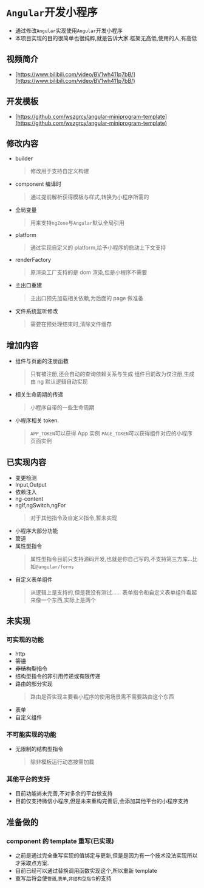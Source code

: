 # `Angular`开发小程序

- 通过修改`Angular`实现使用`Angular`开发小程序
- 本项目实现的目的很简单也很纯粹,就是告诉大家.框架无高低,使用的人,有高低

## 视频简介

- [https://www.bilibili.com/video/BV1wh411p7bB/](https://www.bilibili.com/video/BV1wh411p7bB/)

## 开发模板

- [https://github.com/wszgrcy/angular-miniprogram-template](https://github.com/wszgrcy/angular-miniprogram-template)

## 修改内容

- builder
  > 修改用于支持自定义构建
- component 编译时
  > 通过提前解析获得模板与样式,转换为小程序所需的
- 全局变量
  > 用来支持`ngZone`与`Angular`默认全局引用
- platform
  > 通过实现自定义的 platform,给予小程序的启动上下文支持
- renderFactory
  > 原渲染工厂支持的是 dom 渲染,但是小程序不需要
- 主出口重建
  > 主出口预先加载相关依赖,为后面的 page 做准备
- 文件系统监听修改
  > 需要在预处理结束时,清除文件缓存

## 增加内容

- 组件与页面的注册函数
  > 只有被注册,还会自动的查询依赖关系与生成
  > 组件目前改为仅注册,生成由 ng 默认逻辑自动实现
- 相关生命周期的传递
  > 小程序自带的一些生命周期
- 小程序相关 token.
  > `APP_TOKEN`可以获得 App 实例
  > `PAGE_TOKEN`可以获得组件对应的小程序页面实例

## 已实现内容

- 变更检测
- Input,Output
- 依赖注入
- ng-content
- ngIf,ngSwitch,ngFor
  > 对于其他指令及自定义指令,暂未实现
- 小程序大部分功能
- 管道
- 属性型指令
  > 属性型指令目前只支持源码开发,也就是你自己写的,不支持第三方库...比如`@angular/forms`
- 自定义表单组件
  > 从逻辑上是支持的,但是我没有测试......
  > 表单指令和自定义表单组件看起来像一个东西,实际上是两个

## 未实现

### 可实现的功能

- http
- ~~管道~~
- ~~非结构型指令~~
- 结构型指令的非引用传递或有限传递
- 路由的部分实现
  > 路由是否实现主要看小程序的使用场景需不需要路由这个东西
- 表单
- 自定义组件

### 不可能实现的功能

- 无限制的结构型指令
  > 除非模板运行动态按需加载

### 其他平台的支持

- 目前功能尚未完善,不对多余的平台做支持
- 目前仅支持微信小程序,但是未来重构完善后,会添加其他平台的小程序支持

## 准备做的

### component 的 template 重写(已实现)

- 之前是通过完全重写实现的值绑定与更新,但是是因为有一个技术没法实现所以才采取点方案.
- 目前已经可以通过替换调用函数实现这个,所以重新 template
- 重写后将会使`管道`,`表单`,`非结构型指令`的支持
